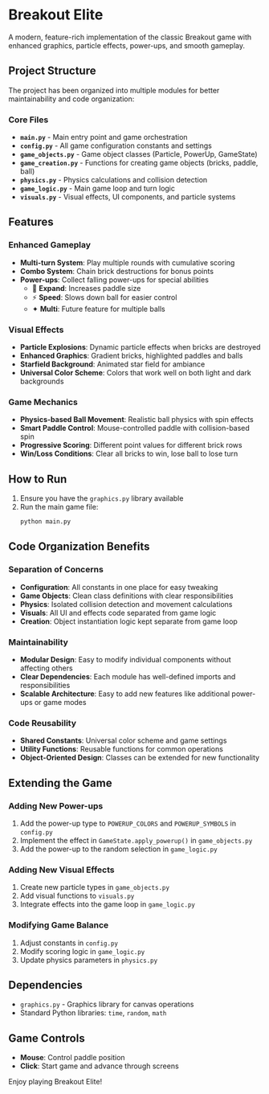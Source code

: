 # Breakout Elite

A modern, feature-rich implementation of the classic Breakout game with enhanced graphics, particle effects, power-ups, and smooth gameplay.

## Project Structure

The project has been organized into multiple modules for better maintainability and code organization:

### Core Files

- **`main.py`** - Main entry point and game orchestration
- **`config.py`** - All game configuration constants and settings
- **`game_objects.py`** - Game object classes (Particle, PowerUp, GameState)
- **`game_creation.py`** - Functions for creating game objects (bricks, paddle, ball)
- **`physics.py`** - Physics calculations and collision detection
- **`game_logic.py`** - Main game loop and turn logic
- **`visuals.py`** - Visual effects, UI components, and particle systems

## Features

### Enhanced Gameplay
- **Multi-turn System**: Play multiple rounds with cumulative scoring
- **Combo System**: Chain brick destructions for bonus points
- **Power-ups**: Collect falling power-ups for special abilities
  - 🔄 **Expand**: Increases paddle size
  - ⚡ **Speed**: Slows down ball for easier control
  - ✦ **Multi**: Future feature for multiple balls

### Visual Effects
- **Particle Explosions**: Dynamic particle effects when bricks are destroyed
- **Enhanced Graphics**: Gradient bricks, highlighted paddles and balls
- **Starfield Background**: Animated star field for ambiance
- **Universal Color Scheme**: Colors that work well on both light and dark backgrounds

### Game Mechanics
- **Physics-based Ball Movement**: Realistic ball physics with spin effects
- **Smart Paddle Control**: Mouse-controlled paddle with collision-based spin
- **Progressive Scoring**: Different point values for different brick rows
- **Win/Loss Conditions**: Clear all bricks to win, lose ball to lose turn

## How to Run

1. Ensure you have the `graphics.py` library available
2. Run the main game file:
   ```bash
   python main.py
   ```

## Code Organization Benefits

### Separation of Concerns
- **Configuration**: All constants in one place for easy tweaking
- **Game Objects**: Clean class definitions with clear responsibilities  
- **Physics**: Isolated collision detection and movement calculations
- **Visuals**: All UI and effects code separated from game logic
- **Creation**: Object instantiation logic kept separate from game loop

### Maintainability
- **Modular Design**: Easy to modify individual components without affecting others
- **Clear Dependencies**: Each module has well-defined imports and responsibilities
- **Scalable Architecture**: Easy to add new features like additional power-ups or game modes

### Code Reusability
- **Shared Constants**: Universal color scheme and game settings
- **Utility Functions**: Reusable functions for common operations
- **Object-Oriented Design**: Classes can be extended for new functionality

## Extending the Game

### Adding New Power-ups
1. Add the power-up type to `POWERUP_COLORS` and `POWERUP_SYMBOLS` in `config.py`
2. Implement the effect in `GameState.apply_powerup()` in `game_objects.py`
3. Add the power-up to the random selection in `game_logic.py`

### Adding New Visual Effects
1. Create new particle types in `game_objects.py`
2. Add visual functions to `visuals.py`
3. Integrate effects into the game loop in `game_logic.py`

### Modifying Game Balance
1. Adjust constants in `config.py`
2. Modify scoring logic in `game_logic.py`
3. Update physics parameters in `physics.py`

## Dependencies

- `graphics.py` - Graphics library for canvas operations
- Standard Python libraries: `time`, `random`, `math`

## Game Controls

- **Mouse**: Control paddle position
- **Click**: Start game and advance through screens

Enjoy playing Breakout Elite!
